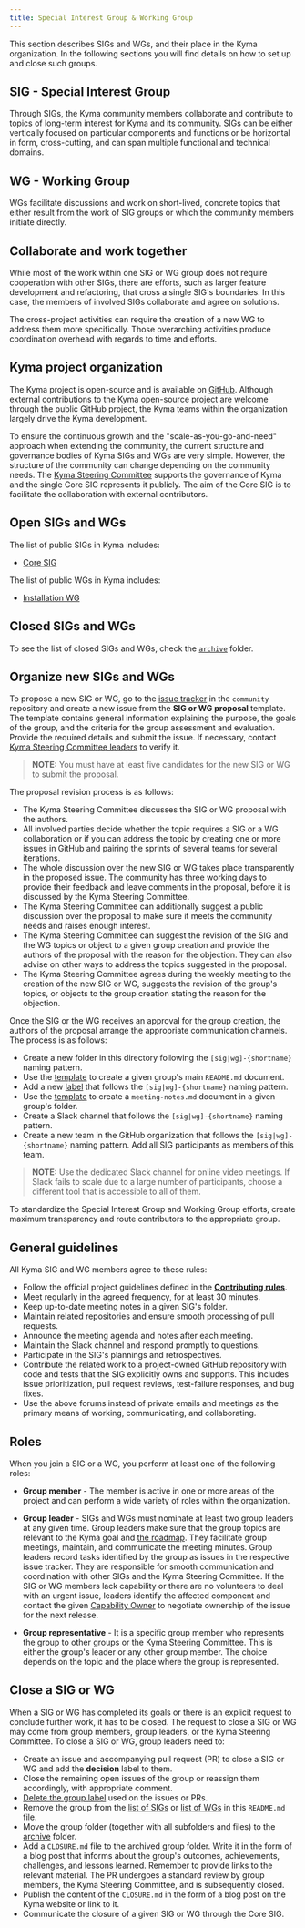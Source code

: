 ```yaml
---
title: Special Interest Group & Working Group
---
```


This section describes SIGs and WGs, and their place in the Kyma organization. In the following sections you will find details on how to set up and close such groups.

## SIG - Special Interest Group

Through SIGs, the Kyma community members collaborate and contribute to topics of long-term interest for Kyma and its community. SIGs can be either vertically focused on particular components and functions or be horizontal in form, cross-cutting, and can span multiple functional and technical domains.

## WG - Working Group

WGs facilitate discussions and work on short-lived, concrete topics that either result from the work of SIG groups or which the community members initiate directly.

## Collaborate and work together

While most of the work within one SIG or WG group does not require cooperation with other SIGs, there are efforts, such as larger feature development and refactoring, that cross a single SIG's boundaries. In this case, the members of involved SIGs collaborate and agree on solutions.

The cross-project activities can require the creation of a new WG to address them more specifically. Those overarching activities produce coordination overhead with regards to time and efforts.

## Kyma project organization

The Kyma project is open-source and is available on [GitHub](https://github.com/kyma-project). Although external contributions to the Kyma open-source project are welcome through the public GitHub project, the Kyma teams within the organization largely drive the Kyma development.

To ensure the continuous growth and the "scale-as-you-go-and-need" approach when extending the community, the current structure and governance bodies of Kyma SIGs and WGs are very simple. However, the structure of the community can change depending on the community needs. The [Kyma Steering Committee](/governance/#kyma-steering-committee-kyma-steering-committee) supports the governance of Kyma and the single Core SIG represents it publicly. The aim of the Core SIG is to facilitate the collaboration with external contributors.

## Open SIGs and WGs

The list of public SIGs in Kyma includes:

* [Core SIG](#core-special-interest-group-core-special-interest-group)

The list of public WGs in Kyma includes:

* [Installation WG](https://github.com/kyma-project/community/tree/master/collaboration/wg-installation/README.md)

## Closed SIGs and WGs

To see the list of closed SIGs and WGs, check the [`archive`](https://github.com/kyma-project/community/tree/master/collaboration/archive) folder.

## Organize new SIGs and WGs

To propose a new SIG or WG, go to the [issue tracker](https://github.com/kyma-project/community/issues) in the `community` repository and create a new issue from the **SIG or WG proposal** template. The template contains general information explaining the purpose, the goals of the group, and the criteria for the group assessment and evaluation. Provide the required details and submit the issue. If necessary, contact [Kyma Steering Committee leaders](/governance/#kyma-steering-committee-kyma-steering-committee-members) to verify it.

>**NOTE:** You must have at least five candidates for the new SIG or WG to submit the proposal.

The proposal revision process is as follows:
* The Kyma Steering Committee discusses the SIG or WG proposal with the authors.
* All involved parties decide whether the topic requires a SIG or a WG collaboration or if you can address the topic by creating one or more issues in GitHub and pairing the sprints of several teams for several iterations.
* The whole discussion over the new SIG or WG takes place transparently in the proposed issue. The community has three working days to provide their feedback and leave comments in the proposal, before it is discussed by the Kyma Steering Committee.
* The Kyma Steering Committee can additionally suggest a public discussion over the proposal to make sure it meets the community needs and raises enough interest.
* The Kyma Steering Committee can suggest the revision of the SIG and the WG topics or object to a given group creation and provide the authors of the proposal with the reason for the objection. They can also advise on other ways to address the topics suggested in the proposal.  
* The Kyma Steering Committee agrees during the weekly meeting to the creation of the new SIG or WG, suggests the revision of the group's topics, or objects to the group creation stating the reason for the objection.

Once the SIG or the WG receives an approval for the group creation, the authors of the proposal arrange the appropriate communication channels. The process is as follows:
 * Create a new folder in this directory following the `[sig|wg]-{shortname}` naming pattern.
 * Use the [template](https://github.com/kyma-project/community/blob/master/guidelines/templates/resources/sig-wg-readme-template.md) to create a given group's main `README.md` document.
 * Add a new [label](https://github.com/kyma-project/community/labels) that follows the `[sig|wg]-{shortname}` naming pattern.
 * Use the [template](https://github.com/kyma-project/community/blob/master/guidelines/templates/resources/sig-wg-meeting-notes-template.md) to create a `meeting-notes.md` document in a given group's folder.
 * Create a Slack channel that follows the `[sig|wg]-{shortname}` naming pattern.
 * Create a new team in the GitHub organization that follows the `[sig|wg]-{shortname}` naming pattern. Add all SIG participants as members of this team.

>**NOTE:** Use the dedicated Slack channel for online video meetings. If Slack fails to scale due to a large number of participants, choose a different tool that is accessible to all of them.

To standardize the Special Interest Group and Working Group efforts, create maximum transparency and route contributors to the appropriate group.

## General guidelines

All Kyma SIG and WG members agree to these rules:
* Follow the official project guidelines defined in the [**Contributing rules**](/contributing/#contributing-rules-contributing-rules).
* Meet regularly in the agreed frequency, for at least 30 minutes.
* Keep up-to-date meeting notes in a given SIG's folder.
* Maintain related repositories and ensure smooth processing of pull requests.
* Announce the meeting agenda and notes after each meeting.
* Maintain the Slack channel and respond promptly to questions.
* Participate in the SIG's plannings and retrospectives.
* Contribute the related work to a project-owned GitHub repository with code and tests that the SIG explicitly owns and supports. This includes issue prioritization, pull request reviews, test-failure responses, and bug fixes.
* Use the above forums instead of private emails and meetings as the primary means of working, communicating, and collaborating.

## Roles

When you join a SIG or a WG, you perform at least one of the following roles:

* **Group member** - The member is active in one or more areas of the project and can perform a wide variety of roles within the organization.

* **Group leader** - SIGs and WGs must nominate at least two group leaders at any given time. Group leaders make sure that the group topics are relevant to the Kyma goal and [the roadmap](https://kyma-project.io/roadmap/). They facilitate group meetings, maintain, and communicate the meeting minutes. Group leaders record tasks identified by the group as issues in the respective issue tracker. They are responsible for smooth communication and coordination with other SIGs and the Kyma Steering Committee. If the SIG or WG members lack capability or there are no volunteers to deal with an urgent issue, leaders identify the affected component and contact the given [Capability Owner](https://github.com/kyma-project/community/blob/master/capabilities/README.md) to negotiate ownership of the issue for the next release.

* **Group representative** - It is a specific group member who represents the group to other groups or the Kyma Steering Committee. This is either the group's leader or any other group member. The choice depends on the topic and the place where the group is represented.

## Close a SIG or WG
When a SIG or WG has completed its goals or there is an explicit request to conclude further work, it has to be closed. The request to close a SIG or WG may come from group members, group leaders, or the Kyma Steering Committee. To close a SIG or WG, group leaders need to:

* Create an issue and accompanying pull request (PR) to close a SIG or WG and add the **decision** label to them.
* Close the remaining open issues of the group or reassign them accordingly, with appropriate comment.
* [Delete the group label](https://help.github.com/en/articles/deleting-a-label) used on the issues or PRs.
* Remove the group from the [list of SIGs](#list-of-sigs) or [list of WGs](#list-of-wgs) in this `README.md` file.
* Move the group folder (together with all subfolders and files) to the [archive](https://github.com/kyma-project/community/tree/master/collaboration/archive) folder.
* Add a `CLOSURE.md` file to the archived group folder. Write it in the form of a blog post that informs about the group's outcomes, achievements, challenges, and lessons learned. Remember to provide links to the relevant material. The PR undergoes a standard review by group members, the Kyma Steering Committee, and is subsequently closed.
* Publish the content of the `CLOSURE.md` in the form of a blog post on the Kyma website or link to it.
* Communicate the closure of a given SIG or WG through the Core SIG.

